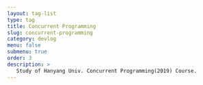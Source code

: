 ```yaml
---
layout: tag-list
type: tag
title: Concurrent Programming
slug: concurrent-programming
category: devlog
menu: false
submenu: true
order: 3
description: >
   Study of Hanyang Univ. Concurrent Programming(2019) Course.
---
```

